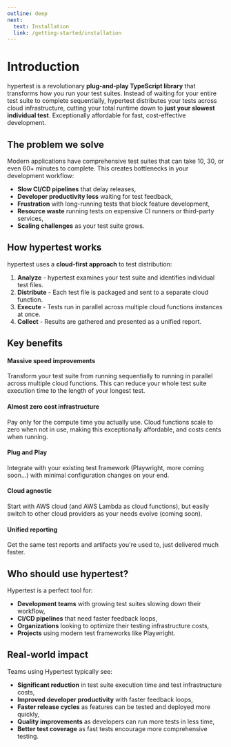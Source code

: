```yaml
---
outline: deep
next:
  text: Installation
  link: /getting-started/installation
---
```


# Introduction

hypertest is a revolutionary **plug-and-play TypeScript library** that transforms how you run your test suites. Instead of waiting for your entire test suite to complete sequentially, hypertest distributes your tests across cloud infrastructure, cutting your total runtime down to **just your slowest individual test**. Exceptionally affordable for fast, cost-effective development.

## The problem we solve

Modern applications have comprehensive test suites that can take 10, 30, or even 60+ minutes to complete. This creates bottlenecks in your development workflow:

- **Slow CI/CD pipelines** that delay releases,
- **Developer productivity loss** waiting for test feedback,
- **Frustration** with long-running tests that block feature development,
- **Resource waste** running tests on expensive CI runners or third-party services,
- **Scaling challenges** as your test suite grows.

## How hypertest works

hypertest uses a **cloud-first approach** to test distribution:

1. **Analyze** - hypertest examines your test suite and identifies individual test files.
2. **Distribute** - Each test file is packaged and sent to a separate cloud function.
3. **Execute** - Tests run in parallel across multiple cloud functions instances at once.
4. **Collect** - Results are gathered and presented as a unified report.

## Key benefits

#### Massive speed improvements

Transform your test suite from running sequentially to running in parallel across multiple cloud functions. This can reduce your whole test suite execution time to the length of your longest test.

#### Almost zero cost infrastructure
Pay only for the compute time you actually use. Cloud functions scale to zero when not in use, making this exceptionally affordable, and costs cents when running.

#### Plug and Play
Integrate with your existing test framework (Playwright, more coming soon...) with minimal configuration changes on your end.

#### Cloud agnostic
Start with AWS cloud (and AWS Lambda as cloud functions), but easily switch to other cloud providers as your needs evolve (coming soon).

#### Unified reporting
Get the same test reports and artifacts you're used to, just delivered much faster.

## Who should use hypertest?

Hypertest is a perfect tool for:

- **Development teams** with growing test suites slowing down their workflow,
- **CI/CD pipelines** that need faster feedback loops,
- **Organizations** looking to optimize their testing infrastructure costs,
- **Projects** using modern test frameworks like Playwright.

## Real-world impact

Teams using Hypertest typically see:

- **Significant reduction** in test suite execution time and test infrastructure costs,
- **Improved developer productivity** with faster feedback loops,
- **Faster release cycles** as features can be tested and deployed more quickly,
- **Quality improvements** as developers can run more tests in less time,
- **Better test coverage** as fast tests encourage more comprehensive testing.
